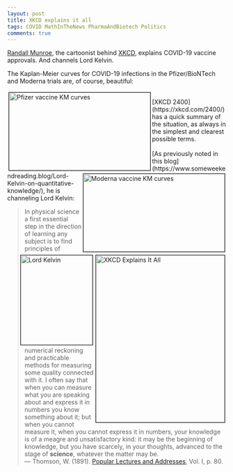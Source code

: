 ```yaml
---
layout: post
title: XKCD explains it all
tags: COVID MathInTheNews PharmaAndBiotech Politics
comments: true
---
```


[Randall Munroe](https://en.wikipedia.org/wiki/Randall_Munroe), the cartoonist behind 
[XKCD](https://xkcd.com/), explains COVID-19 vaccine approvals.  And channels Lord Kelvin.  

The Kaplan-Meier curves for COVID-19 infections in the Pfizer/BioNTech and Moderna trials
are, of course, beautiful:  

<div>
<img src="{{ site.baseurl }}/images/2020-12-08-beautiful-vaccines-case-rates.jpg" width="325" height="179" alt="Pfizer vaccine KM curves" title="Pfizer vaccine KM curves" style="float: left; margin: 3px 3px 3px 3px; border: 1px solid #000000;"/>
<img src="{{ site.baseurl }}/images/2020-12-15-beautiful-vaccines-2-survival-plot.jpg" width="325" height="179" alt="Moderna vaccine KM curves" title="Moderna vaccine KM curves" style="float: right; margin: 3px 3px 3px 3px; border: 1px solid #000000;"/>
</div>  

<br>
<div>
<img src="{{ site.baseurl }}/images/2020-12-18-XKCD-explains-it-all.png" width="296" height="384" alt="XKCD Explains It All" title="XKCD Explains It All" style="float: right; margin: 3px 3px 3px 3px; border: 1px solid #000000;"/>
[XKCD 2400](https://xkcd.com/2400/) has a quick summary of the situation, as always in
the simplest and clearest possible terms.  
</div>  

<br>
[As previously noted in this blog](https://www.someweekendreading.blog/Lord-Kelvin-on-quantitative-knowledge/),
he is channeling Lord Kelvin:  

<a href="https://upload.wikimedia.org/wikipedia/commons/thumb/a/a0/Lord_Kelvin_photograph.jpg/220px-Lord_Kelvin_photograph.jpg" target="_blank"><img src="https://upload.wikimedia.org/wikipedia/commons/thumb/a/a0/Lord_Kelvin_photograph.jpg/220px-Lord_Kelvin_photograph.jpg" width="165" height="206" alt="Lord Kelvin" title="Lord Kelvin" style="float: right; margin: 3px 3px 3px 3px; border: 1px solid #000000;"></a>
>In physical science a first essential step in the direction of learning any subject is to find principles of numerical reckoning and practicable methods for measuring some quality connected with it. I often say that when you can measure what you are speaking about and express it in numbers you know something about it; but when you cannot measure it, when you cannot express it in numbers, your knowledge is of a meagre and unsatisfactory kind: it may be the beginning of knowledge, but you have scarcely, in your thoughts, advanced to the stage of __science__, whatever the matter may be.  
&mdash; Thomson, W. (1891). [Popular Lectures and Addresses](https://www.google.com/books/edition/_/JcMKAAAAIAAJ?hl=en&gbpv=1&bsq=In%20physical%20science%20a%20first%20essential%20step), Vol. I, p. 80.  

